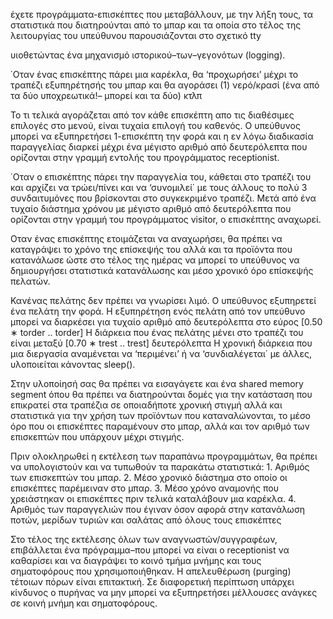 έχετε προγράμματα-επισκέπτες που μεταβάλλουν, με την λήξη τους, τα στατιστικά που διατηρούνται από το μπαρ και τα οποία στο τέλος της λειτουργίας του υπεύθυνου παρουσιάζονται στο σχετικό tty

υιοθετώντας ένα μηχανισμό ιστορικού–των–γεγονότων (logging).

΄Οταν ένας επισκέπτης πάρει μια καρέκλα, θα ‘προχωρήσει’ μέχρι το τραπέζι εξυπηρέτησής του μπαρ και θα αγοράσει (1) νερό/κρασί (ένα από τα δύο υποχρεωτικά!– μπορεί και τα δύο) κτλπ

Το τι τελικά αγοράζεται από τον κάθε επισκέπτη απο τις διαθέσιμες επιλογές στο μενού, είναι τυχαία επιλογή του καθενός. Ο υπεύθυνος μπορεί να εξυπηρετήσει 1-επισκέπτη την φορά και η εν λόγω διαδικασία παραγγελίας διαρκεί μέχρι ένα μέγιστο αριθμό από δευτερόλεπτα που ορίζονται στην γραμμή εντολής του προγράμματος receptionist.

΄Οταν ο επισκέπτης πάρει την παραγγελία του, κάθεται στο τραπέζι του και αρχίζει να τρώει/πίνει και να ‘συνομιλεί΄ με τους άλλους το πολύ 3 συνδαιτυμόνες που βρίσκονται στο συγκεκριμένο τραπέζι. Μετά από ένα τυχαίο διάστημα χρόνου με μέγιστο αριθμό από δευτερόλεπτα που ορίζονται στην γραμμή του προγράμματος visitor, ο επισκέπτης αναχωρεί.

Οταν ένας επισκέπτης ετοιμάζεται να αναχωρήσει, θα πρέπει να καταγράψει το χρόνο της επίσκεψής του αλλά και τα προϊόντα που κατανάλωσε ώστε στο τέλος της ημέρας να μπορεί το υπεύθυνος να δημιουργήσει στατιστικά κατανάλωσης και μέσο χρονικό όρο επίσκεψής πελατών.

Κανένας πελάτης δεν πρέπει να γνωρίσει λιμό.
Ο υπεύθυνος εξυπηρετεί ένα πελάτη την φορά.
Η εξυπηρέτηση ενός πελάτη από τον υπεύθυνο μπορεί να διαρκέσει για τυχαίο αριθμό από δευτερόλεπτα στο εύρος [0.50 ∗ torder .. torder]
Η διάρκεια που ένας πελάτης μένει στο τραπέζι του είναι μεταξύ [0.70 ∗ trest .. trest] δευτερόλεπτα
Η χρονική διάρκεια που μια διεργασία αναμένεται να ‘περιμένει’ ή να ‘συνδιαλέγεται΄ με άλλες, υλοποιείται κάνοντας sleep().

Στην υλοποίησή σας θα πρέπει να εισαγάγετε και ένα shared memory segment όπου θα πρέπει να διατηρούνται δομές για την κατάσταση που επικρατεί στα τραπέζια σε οποιαδήποτε χρονική στιγμή αλλά και στατιστικά για την χρήση των προϊόντων που καταναλώνονται, το μέσο όρο που οι επισκέπτες παραμένουν στο μπαρ, αλλά και τον αριθμό των επισκεπτών που υπάρχουν μέχρι στιγμής.

Πριν ολοκληρωθεί η εκτέλεση των παραπάνω προγραμμάτων, θα πρέπει να υπολογιστούν και να τυπωθούν τα παρακάτω στατιστικά: 1. Αριθμός των επισκεπτών του μπαρ. 2. Μέσο χρονικό διάστημα στο οποίο οι επισκέπτες παρέμειναν στο μπαρ. 3. Μέσο χρόνο αναμονής που χρειάστηκαν οι επισκέπτες πριν τελικά καταλάβουν μια καρέκλα. 4. Αριθμός των παραγγελιών που έγιναν όσον αφορά στην κατανάλωση ποτών, μερίδων τυριών και σαλάτας από όλους τους επισκέπτες

Στο τέλος της εκτέλεσης όλων των αναγνωστών/συγγραφέων, επιβάλλεται ένα πρόγραμμα–που μπορεί να είναι ο receptionist να καθαρίσει και να διαγράψει το κοινό τμήμα μνήμης και τους σηματοφόρους που χρησιμοποιήθηκαν. Η απελευθέρωση (purging) τέτοιων πόρων είναι επιτακτική. Σε διαφορετική περίπτωση υπάρχει κίνδυνος ο πυρήνας να μην μπορεί να εξυπηρετήσει μέλλουσες ανάγκες σε κοινή μνήμη και σηματοφόρους.
